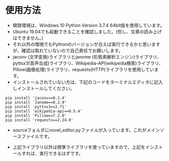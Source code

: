 # 使用方法

- 開発環境は、Windows 10 Python Version 3.7.4 64bit版を使用しています。
- Ubuntu 19.04でも起動できることを確認しました。(但し、文章の読み上げはできません。)
- それ以外の環境でもPythonのバージョンが合えば実行できるかと思いますが、確認は取れていないので自己責任でお願いします。
- jaconv (文字変換)ライブラリとjanome (形態素解析エンジン)ライブラリ、pyttsx3(音声合成)ライブラリ、Wikipedia-API(wikipedia検索)ライブラリ、Pillow(画像処理)ライブラリ、requests(HTTP)ライブラリを使用しています。
- インストールされていない方は、下記のコードをターミナルエディタに記入しインストールしてください。
```
pip install 'jaconv==0.2.4'
pip install 'Janome==0.3.9'
pip install 'pyttsx3==2.71'
pip install 'wikipedia-api==0.5.4'
pip install 'Pillow==7.2.0'
pip install 'requests==2.24.0'
```

- sourceフォルダにnovel_editor.pyファイルが入っています。これがメインソースファイルです。

- 上記ライブラリ以外は標準ライブラリを使っていますので、上記をインストールすれば、実行できるはずです。
